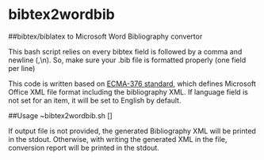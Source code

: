 # bibtex2wordbib

##bibtex/biblatex to Microsoft Word Bibliography convertor

This bash script relies on every bibtex field is followed by a comma and newline (,\n). So, make sure your .bib file is formatted properly (one field per line)

This code is written based on [ECMA-376 standard](https://www.ecma-international.org/publications/standards/Ecma-376.htm), which defines Microsoft Office XML file format including the bibliography XML. If language field is not set for an item, it will be set to English by default.

##Usage
~bibtex2wordbib.sh <bibtex file> [<output file>]

If output file is not provided, the generated Bibliography XML will be printed in the stdout. Otherwise, with writing the generated XML in the file, conversion report will be printed in the stdout.
